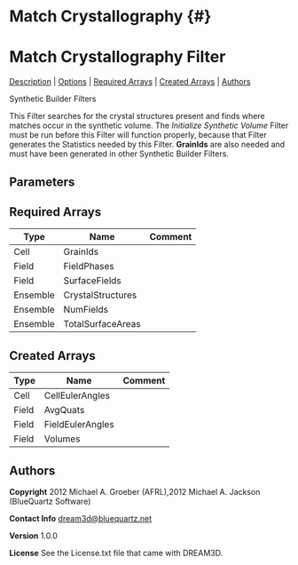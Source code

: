 Match Crystallography {#}
======
<h1 class="pHeading1">Match Crystallography Filter</h1>
<p class="pCellBody">
<a href="../Synthetic_BuilderFilters/MatchCrystallography.html#wp2">Description</a> | <a href="../Synthetic_BuilderFilters/MatchCrystallography.html#wp3">Options</a> | <a href="../Synthetic_BuilderFilters/MatchCrystallography.html#wp4">Required Arrays</a> | <a href="../Synthetic_BuilderFilters/MatchCrystallography.html#wp5">Created Arrays</a> | <a href="../Synthetic_BuilderFilters/MatchCrystallography.html#wp1">Authors</a> 

Synthetic Builder Filters


This Filter searches for the crystal structures present and finds where matches occur in the synthetic volume. The _Initialize Synthetic Volume_ Filter must be run before this Filter will function properly, because that Filter generates the Statistics needed by this Filter. __GrainIds__ are also needed and must have been generated in other Synthetic Builder Filters.

## Parameters ##

## Required Arrays ##

| Type | Name | Comment |
|------|------|---------|
| Cell | GrainIds |  |
| Field | FieldPhases |  |
| Field | SurfaceFields |  |
| Ensemble | CrystalStructures |  |
| Ensemble | NumFields |  |
| Ensemble | TotalSurfaceAreas |  |

## Created Arrays ##

| Type | Name | Comment |
|------|------|---------|
| Cell | CellEulerAngles |  |
| Field | AvgQuats |  |
| Field | FieldEulerAngles |  |
| Field | Volumes |  |

## Authors ##

**Copyright** 2012 Michael A. Groeber (AFRL),2012 Michael A. Jackson (BlueQuartz Software)

**Contact Info** dream3d@bluequartz.net

**Version** 1.0.0

**License**  See the License.txt file that came with DREAM3D.



